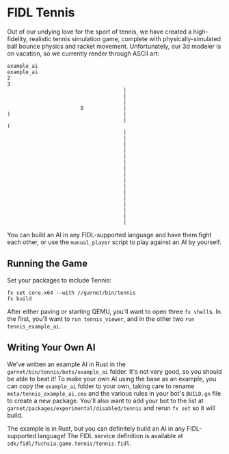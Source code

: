 # FIDL Tennis

Out of our undying love for the sport of tennis, we have created a
high-fidelity, realistic tennis simulation game, complete with
physically-simulated ball bounce physics and racket movement. Unfortunately, our
3d modeler is on vacation, so we currently render through ASCII art:

    example_ai                                                        example_ai
    2                                                                          3
                                          |
                                          |
                                          |
                            0             |
    )                                     |
                                          |                                    (
                                          |
                                          |
                                          |
                                          |
                                          |
                                          |
                                          |
                                          |
                                          |
                                          |
                                          |
                                          |
                                          |
                                          |
                                          |
                                          |

You can build an AI in any FIDL-supported language and have them fight each
other, or use the `manual_player` script to play against an AI by yourself.

## Running the Game

Set your packages to include Tennis:

```
fx set core.x64 --with //garnet/bin/tennis
fx build
```

After either paving or starting QEMU, you'll want to open three `fx shell`s. In
the first, you'll want to `run tennis_viewer`, and in the other two `run
tennis_example_ai`.

## Writing Your Own AI

We've written an example AI in Rust in the `garnet/bin/tennis/bots/example_ai`
folder. It's not very good, so you should be able to beat it! To make your own
AI using the base as an example, you can copy the `example_ai` folder to your
own, taking care to rename `meta/tennis_example_ai.cmx` and the various rules in
your bot's `BUILD.gn` file to create a new package. You'll also want to add your
bot to the list at `garnet/packages/experimental/disabled/tennis` and rerun `fx set` so
it will build.

The example is in Rust, but you can definitely build an AI in any FIDL-supported
language! The FIDL service definition is available at
`sdk/fidl/fuchsia.game.tennis/tennis.fidl`.
